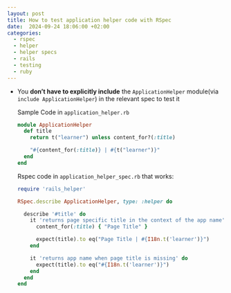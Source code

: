 ```yaml
---
layout: post
title: How to test application helper code with RSpec
date:  2024-09-24 18:06:00 +02:00
categories:
  - rspec
  - helper
  - helper specs
  - rails
  - testing
  - ruby
---
```


- You **don’t have to explicitly include** the `ApplicationHelper` module(via `include ApplicationHelper`) in the relevant spec to test it
  
  
  Sample Code in `application_helper.rb`
  
  ```ruby
  module ApplicationHelper
    def title
      return t("learner") unless content_for?(:title)
  
      "#{content_for(:title)} | #{t("learner")}"
    end
  end
  
  ```
  
  Rspec code in `application_helper_spec.rb` that works:
  
  ```ruby
  require 'rails_helper'
  
  RSpec.describe ApplicationHelper, type: :helper do
  
    describe '#title' do
      it 'returns page specific title in the context of the app name' do
        content_for(:title) { "Page Title" }
  
        expect(title).to eq("Page Title | #{I18n.t('learner')}")
      end
  
      it 'returns app name when page title is missing' do
        expect(title).to eq("#{I18n.t('learner')}")
      end
    end
  end
  
  ```
